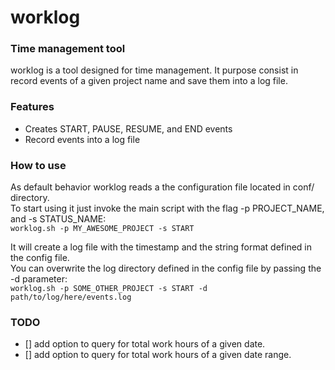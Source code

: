 # worklog

### Time management tool

worklog is a tool designed for time management. It purpose consist in record events of a given project name and save them into a log file.

### Features
- Creates START, PAUSE, RESUME, and END events
- Record events into a log file

### How to use
As default behavior worklog reads a the configuration file located in conf/ directory.  
To start using it just invoke the main script with the flag -p PROJECT_NAME, and -s STATUS_NAME:  
`worklog.sh -p MY_AWESOME_PROJECT -s START`  
  
It will create a log file with the timestamp and the string format defined in the config file.  
You can overwrite the log directory defined in the config file by passing the -d parameter:  
`worklog.sh -p SOME_OTHER_PROJECT -s START -d path/to/log/here/events.log`  


### TODO
- [] add option to query for total work hours of a given date.
- [] add option to query for total work hours of a given date range.
